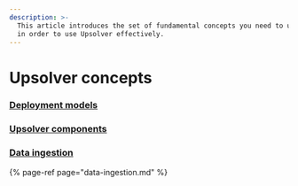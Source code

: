 ```yaml
---
description: >-
  This article introduces the set of fundamental concepts you need to understand
  in order to use Upsolver effectively.
---
```


# Upsolver concepts

### [Deployment models](deployment-models.md)

### [Upsolver components ](upsolver-components.md)

### [Data ingestion](data-ingestion.md)



{% page-ref page="data-ingestion.md" %}



